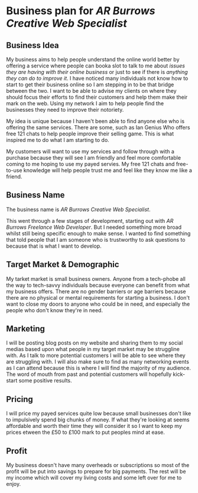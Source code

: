# Business plan for ***AR Burrows Creative Web Specialist***

## Business Idea

My business aims to help people understand the online world better by offering a service where people can booka slot to talk to me about *issues they are having with their online business* or just to see if there is *anything they can do to improve it*.  I have noticed many individuals not know how to start to get their business online so I am stepping in to be that bridge between the two.  I want to be able to advise my clients on where they should focus their efforts to find their customers and help them make their mark on the web.  Using my network I aim to help people find the businesses they need to improve their notoriety.

My idea is unique because I haven't been able to find anyone else who is offering the same services.  There are some, such as Ian Genius Who offers free 121 chats to help people improve their selling game.  This is what inspired me to do what I am starting to do.

My customers will want to use my services and follow through with a purchase because they will see I am friendly and feel more comfortable coming to me hoping to use my payed servies.  My free 121 chats and free-to-use knowledge will help people trust me and feel like they know me like a friend.

## Business Name

The business name is *AR Burrows Creative Web Specialist*.

This went through a few stages of development, starting out with *AR Burrows Freelance Web Developer*.  But I needed something more broad whilst still being specific enough to make sense.  I wanted to find something that told people that I am someone who is trustworthy to ask questions to because that is what I want to develop.

## Target Market & Demographic

My tarket market is small business owners.  Anyone from a tech-phobe all the way to tech-savvy individuals because everyone can benefit from what my business offers.  There are no gender barriers or age barriers because there are no physical or mental requirements for starting a business.  I don't want to close my doors to anyone who could be in need, and especially the people who don't know they're in need.

## Marketing

I will be posting blog posts on my website and sharing them to my social medias based upon what people in my target market may be struggline with.  As I talk to more potential customers I will be able to see where they are struggling with.  I will also make sure to find as many networking events as I can attend because this is where I will find the majority of my audience.  The word of mouth from past and potential customers will hopefully kick-start some positive results.

## Pricing

I will price my payed services quite low because small businesses don't like to impulsively spend big chunks of money.  If what they're looking at seems affordable and worth their time they will consider it so I want to keep my prices etween the £50 to £100 mark to put peoples mind at ease.

## Profit

My business doesn't have many overheads or subscriptions so most of the profit will be put into savings to prepare for big payments.  The rest will be my income which will cover my living costs and some left over for me to enjoy.
